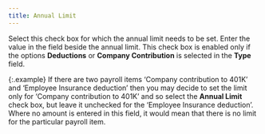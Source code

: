 ```yaml
---
title: Annual Limit
---
```



Select this check box for which the annual limit needs to be set. Enter  the value in the field beside the annual limit. This check box is enabled  only if the options **Deductions**  or **Company Contribution** is selected  in the **Type** field.


{:.example}
If there are two payroll items ‘Company contribution  to 401K’ and ‘Employee Insurance deduction’  then you may decide to set the limit only for ‘Company contribution to  401K’ and so select the **Annual Limit** check box, but leave it unchecked for the ‘Employee Insurance deduction’.  Where no amount is entered in this field, it would mean that there is  no limit for the particular payroll item.
